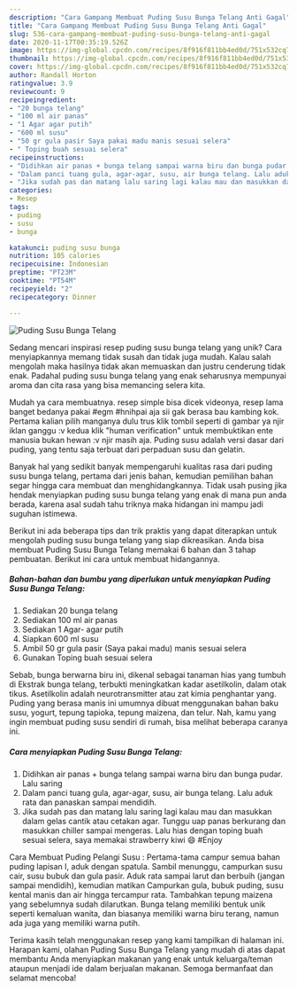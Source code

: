 ```yaml
---
description: "Cara Gampang Membuat Puding Susu Bunga Telang Anti Gagal"
title: "Cara Gampang Membuat Puding Susu Bunga Telang Anti Gagal"
slug: 536-cara-gampang-membuat-puding-susu-bunga-telang-anti-gagal
date: 2020-11-17T00:35:19.526Z
image: https://img-global.cpcdn.com/recipes/8f916f811bb4ed0d/751x532cq70/puding-susu-bunga-telang-foto-resep-utama.jpg
thumbnail: https://img-global.cpcdn.com/recipes/8f916f811bb4ed0d/751x532cq70/puding-susu-bunga-telang-foto-resep-utama.jpg
cover: https://img-global.cpcdn.com/recipes/8f916f811bb4ed0d/751x532cq70/puding-susu-bunga-telang-foto-resep-utama.jpg
author: Randall Horton
ratingvalue: 3.9
reviewcount: 9
recipeingredient:
- "20 bunga telang"
- "100 ml air panas"
- "1 Agar agar putih"
- "600 ml susu"
- "50 gr gula pasir Saya pakai madu manis sesuai selera"
- " Toping buah sesuai selera"
recipeinstructions:
- "Didihkan air panas + bunga telang sampai warna biru dan bunga pudar. Lalu saring"
- "Dalam panci tuang gula, agar-agar, susu, air bunga telang. Lalu aduk rata dan panaskan sampai mendidih."
- "Jika sudah pas dan matang lalu saring lagi kalau mau dan masukkan dalam gelas cantik atau cetakan agar. Tunggu uap panas berkurang dan masukkan chiller sampai mengeras. Lalu hias dengan toping buah sesuai selera, saya memakai strawberry kiwi 😄 #Enjoy"
categories:
- Resep
tags:
- puding
- susu
- bunga

katakunci: puding susu bunga 
nutrition: 105 calories
recipecuisine: Indonesian
preptime: "PT23M"
cooktime: "PT54M"
recipeyield: "2"
recipecategory: Dinner

---
```



![Puding Susu Bunga Telang](https://img-global.cpcdn.com/recipes/8f916f811bb4ed0d/751x532cq70/puding-susu-bunga-telang-foto-resep-utama.jpg)

Sedang mencari inspirasi resep puding susu bunga telang yang unik? Cara menyiapkannya memang tidak susah dan tidak juga mudah. Kalau salah mengolah maka hasilnya tidak akan memuaskan dan justru cenderung tidak enak. Padahal puding susu bunga telang yang enak seharusnya mempunyai aroma dan cita rasa yang bisa memancing selera kita.

Mudah ya cara membuatnya. resep simple bisa dicek videonya, resep lama banget bedanya pakai #egm #hnihpai aja sii gak berasa bau kambing kok. Pertama kalian pilih manganya dulu trus klik tombil seperti di gambar ya njir iklan ganggu :v kedua klik &#34;human verification&#34; untuk membuktikan ente manusia bukan hewan :v njir masih aja. Puding susu adalah versi dasar dari puding, yang tentu saja terbuat dari perpaduan susu dan gelatin.

Banyak hal yang sedikit banyak mempengaruhi kualitas rasa dari puding susu bunga telang, pertama dari jenis bahan, kemudian pemilihan bahan segar hingga cara membuat dan menghidangkannya. Tidak usah pusing jika hendak menyiapkan puding susu bunga telang yang enak di mana pun anda berada, karena asal sudah tahu triknya maka hidangan ini mampu jadi suguhan istimewa.


Berikut ini ada beberapa tips dan trik praktis yang dapat diterapkan untuk mengolah puding susu bunga telang yang siap dikreasikan. Anda bisa membuat Puding Susu Bunga Telang memakai 6 bahan dan 3 tahap pembuatan. Berikut ini cara untuk membuat hidangannya.

<!--inarticleads1-->

##### Bahan-bahan dan bumbu yang diperlukan untuk menyiapkan Puding Susu Bunga Telang:

1. Sediakan 20 bunga telang
1. Sediakan 100 ml air panas
1. Sediakan 1 Agar- agar putih
1. Siapkan 600 ml susu
1. Ambil 50 gr gula pasir (Saya pakai madu) manis sesuai selera
1. Gunakan  Toping buah sesuai selera


Sebab, bunga berwarna biru ini, dikenal sebagai tanaman hias yang tumbuh di Ekstrak bunga telang, terbukti meningkatkan kadar asetilkolin, dalam otak tikus. Asetilkolin adalah neurotransmitter atau zat kimia penghantar yang. Puding yang berasa manis ini umumnya dibuat menggunakan bahan baku susu, yogurt, tepung tapioka, tepung maizena, dan telur. Nah, kamu yang ingin membuat puding susu sendiri di rumah, bisa melihat beberapa caranya ini. 

<!--inarticleads2-->

##### Cara menyiapkan Puding Susu Bunga Telang:

1. Didihkan air panas + bunga telang sampai warna biru dan bunga pudar. Lalu saring
1. Dalam panci tuang gula, agar-agar, susu, air bunga telang. Lalu aduk rata dan panaskan sampai mendidih.
1. Jika sudah pas dan matang lalu saring lagi kalau mau dan masukkan dalam gelas cantik atau cetakan agar. Tunggu uap panas berkurang dan masukkan chiller sampai mengeras. Lalu hias dengan toping buah sesuai selera, saya memakai strawberry kiwi 😄 #Enjoy


Cara Membuat Puding Pelangi Susu : Pertama-tama campur semua bahan puding lapisan I, aduk dengan spatula. Sambil menunggu, campurkan susu cair, susu bubuk dan gula pasir. Aduk rata sampai larut dan berbuih (jangan sampai mendidih), kemudian matikan Campurkan gula, bubuk puding, susu kental manis dan air hingga tercampur rata. Tambahkan tepung maizena yang sebelumnya sudah dilarutkan. Bunga telang memiliki bentuk unik seperti kemaluan wanita, dan biasanya memiliki warna biru terang, namun ada juga yang memiliki warna putih. 

Terima kasih telah menggunakan resep yang kami tampilkan di halaman ini. Harapan kami, olahan Puding Susu Bunga Telang yang mudah di atas dapat membantu Anda menyiapkan makanan yang enak untuk keluarga/teman ataupun menjadi ide dalam berjualan makanan. Semoga bermanfaat dan selamat mencoba!
